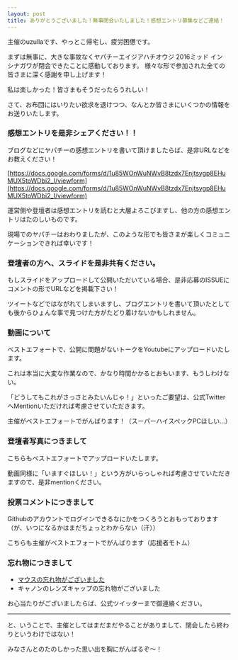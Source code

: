 ```yaml
---
layout: post
title: ありがとうございました！無事閉会いたしました！感想エントリ募集などご連絡！
---
```


主催のuzullaです、やっとこ帰宅し、疲労困憊です。

まずは無事に、大きな事故なくヤパチーエイジアハチオウジ 2016ミッド イン シナガワが閉会できたことに感動しております。
様々な形で参加された全ての皆さまに深く感謝を申し上げます！

私は楽しかった！皆さまもそうだったらうれしい！

さて、お布団にはいりたい欲求を退けつつ、なんとか皆さまにいくつかの情報をお送りいたします。


### 感想エントリを是非シェアください！！

ブログなどにヤパチーの感想エントリを書いて頂けましたらば、是非URLなどをお教えください！

[https://docs.google.com/forms/d/1u85WOnWuNWvB8tzdx7Enjtsygp8EHuMUX5toWDbi2_I/viewform](https://docs.google.com/forms/d/1u85WOnWuNWvB8tzdx7Enjtsygp8EHuMUX5toWDbi2_I/viewform)

運営側や登壇者は感想エントリを読むと大層よろこびますし、他の方の感想エントリはたのしいものです。

現場でのヤパチーはおわりましたが、このような形でも皆さまが楽しくコミュニケーションできれば幸いです！


### 登壇者の方へ、スライドを是非共有ください。

もしスライドをアップロードして公開いただいている場合、是非応募のISSUEにコメントの形でURLなどを掲載下さい！

ツイートなどではながれてしまいますし、ブログエントリを書いて頂いたとしても後からひょんな事で見つけた方がたどり着けないかもしれません。


### 動画について

ベストエフォートで、公開に問題がないトークをYoutubeにアップロードいたします。

これは本当に大変な作業なので、かなり時間かかるとおもいます、もうしわけない。

「どうしてもこれがさっさとみたいんじゃ！」といったご要望は、公式TwitterへMentionいただければ考慮させていただきます。

主催がベストエフォートでがんばります！（スーパーハイスペックPCほしい…）


### 登壇者写真につきまして

こちらもベストエフォートでアップロードいたします。

動画同様に「いますぐほしい！」という方がいらっしゃれば考慮させていただきますので、是非mentionください。


### 投票コメントにつきまして

Githubのアカウントでログインできるなにかをつくろうとおもっております（が、いつになるかはまだちょっとわからない（汗））

こちらも主催がベストエフォートでがんばります（応援者モトム）


### 忘れ物につきまして

- [マウスの忘れ物がございました](https://twitter.com/yapcasia8oji/status/749511206843478017)
- キャノンのレンズキャップの忘れ物がございました

お心当たりがございましたらば、公式ツイッターまで御連絡ください。


***


と、いうことで、主催としてはまだまだやることがありまして、閉会したら終わりというわけではない！

みなさんとのたのしかった思い出を胸にがんばるぞ〜！


